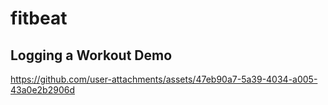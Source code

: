 # fitbeat

## Logging a Workout Demo

https://github.com/user-attachments/assets/47eb90a7-5a39-4034-a005-43a0e2b2906d

